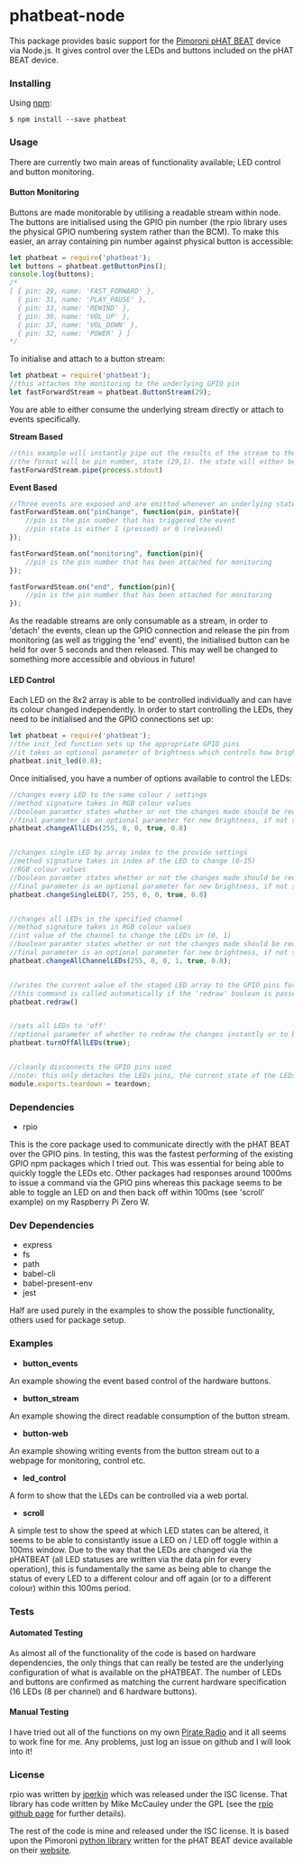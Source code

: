 # phatbeat-node

This package provides basic support for the [Pimoroni pHAT BEAT](https://shop.pimoroni.com/products/phat-beat) device via Node.js. It gives control over the LEDs and buttons included on the pHAT BEAT device.

### Installing

Using [npm](https://www.npmjs.com/):

    $ npm install --save phatbeat

### Usage

There are currently two main areas of functionality available; LED control and button monitoring.

#### Button Monitoring

Buttons are made monitorable by utilising a readable stream within node. The buttons are initialised using the GPIO pin number (the rpio library uses the physical GPIO numbering system rather than the BCM). To make this easier, an array containing pin number against physical button is accessible:

```javascript
let phatbeat = require('phatbeat');
let buttons = phatbeat.getButtonPins();
console.log(buttons);
/*
[ { pin: 29, name: 'FAST_FORWARD' },
  { pin: 31, name: 'PLAY_PAUSE' },
  { pin: 33, name: 'REWIND' },
  { pin: 36, name: 'VOL_UP' },
  { pin: 37, name: 'VOL_DOWN' },
  { pin: 32, name: 'POWER' } ]
*/
```

To initialise and attach to a button stream:

```javascript
let phatbeat = require('phatbeat');
//this attaches the monitoring to the underlying GPIO pin
let fastForwardStream = phatbeat.ButtonStream(29);
```
You are able to either consume the underlying stream directly or attach to events specifically.

**Stream Based**

```javascript
//this example will instantly pipe out the results of the stream to the terminal window.
//the format will be pin number, state (29,1). the state will either be 1 (pressed) or 0 (released)
fastForwardStream.pipe(process.stdout)
```

**Event Based**

```javascript
//Three events are exposed and are emitted whenever an underlying state change is detected
fastForwardSteam.on("pinChange", function(pin, pinState){
    //pin is the pin number that has triggered the event
    //pin state is either 1 (pressed) or 0 (released)
});

fastForwardSteam.on("monitoring", function(pin){
    //pin is the pin number that has been attached for monitoring
});

fastForwardSteam.on("end", function(pin){
    //pin is the pin number that has been attached for monitoring
});
```

As the readable streams are only consumable as a stream, in order to 'detach' the events, clean up the GPIO connection and release the pin from monitoring (as well as trigging the 'end' event), the initialised button can be held for over 5 seconds and then released. This may well be changed to something more accessible and obvious in future!

#### LED Control

Each LED on the 8x2 array is able to be controlled individually and can have its colour changed independently. In order to start controlling the LEDs, they need to be initialised and the GPIO connections set up:

````javascript
let phatbeat = require('phatbeat');
//the init_led function sets up the appropriate GPIO pins
//it takes an optional parameter of brightness which controls how bright the LEDs, this is a decimal between 0.1 and 1.0
phatbeat.init_led(0.8);
````

Once initialised, you have a number of options available to control the LEDs:

````javascript
//changes every LED to the same colour / settings
//method signature takes in RGB colour values
//boolean paramter states whether or not the changes made should be redrawn immediately or staged
//final parameter is an optional parameter for new brightness, if not supplied, the previous value will be retained
phatbeat.changeAllLEDs(255, 0, 0, true, 0.8)


//changes single LED by array index to the provide settings
//method signature takes in index of the LED to change (0-15)
//RGB colour values
//boolean paramter states whether or not the changes made should be redrawn immediately or staged
//final parameter is an optional parameter for new brightness, if not supplied, the previous value will be retained
phatbeat.changeSingleLED(7, 255, 0, 0, true, 0.8)


//changes all LEDs in the specified channel
//method signature takes in RGB colour values
//int value of the channel to change the LEDs in (0, 1)
//boolean paramter states whether or not the changes made should be redrawn immediately or staged
//final parameter is an optional parameter for new brightness, if not supplied, the previous value will be retained
phatbeat.changeAllChannelLEDs(255, 0, 0, 1, true, 0.8);


//writes the current value of the staged LED array to the GPIO pins for display
//this command is called automatically if the 'redraw' boolean is passed the change methods
phatbeat.redraw()


//sets all LEDs to 'off'
//optional parameter of whether to redraw the changes instantly or to be staged, default is to stage for later update
phatbeat.turnOffAllLEDs(true);


//cleanly disconnects the GPIO pins used
//note: this only detaches the LEDs pins, the current state of the LEDs will remain as per last redraw
module.exports.teardown = teardown;
````

### Dependencies

- rpio

This is the core package used to communicate directly with the pHAT BEAT over the GPIO pins. In testing, this was the fastest performing of the existing GPIO npm packages which I tried out. This was essential for being able to quickly toggle the LEDs etc. Other packages had responses around 1000ms to issue a command via the GPIO pins whereas this package seems to be able to toggle an LED on and then back off within 100ms (see 'scroll' example) on my Raspberry Pi Zero W.

### Dev Dependencies

- express
- fs
- path
- babel-cli
- babel-present-env
- jest

Half are used purely in the examples to show the possible functionality, others used for package setup.

### Examples

- **button_events**

An example showing the event based control of the hardware buttons.

- **button_stream**

An example showing the direct readable consumption of the button stream.

- **button-web**

An example showing writing events from the button stream out to a webpage for monitoring, control etc.

- **led_control**

A form to show that the LEDs can be controlled via a web portal.

- **scroll**

A simple test to show the speed at which LED states can be altered, it seems to be able to consistantly issue a LED on / LED off toggle within a 100ms window. Due to the way that the LEDs are changed via the pHATBEAT (all LED statuses are written via the data pin for every operation), this is fundamentally the same as being able to change the status of every LED to a different colour and off again (or to a different colour) within this 100ms period.

### Tests

#### Automated Testing

As almost all of the functionality of the code is based on hardware dependencies, the only things that can really be tested are the underlying configuration of what is available on the pHATBEAT. The number of LEDs and buttons are confirmed as matching the current hardware specification (16 LEDs (8 per channel) and 6 hardware buttons).

#### Manual Testing

I have tried out all of the functions on my own [Pirate Radio](https://shop.pimoroni.com/products/pirate-radio-pi-zero-w-project-kit) and it all seems to work fine for me. Any problems, just log an issue on github and I will look into it!

### License

rpio was written by [jperkin](https://github.com/jperkin) which was released under the ISC license. That library has code written by Mike McCauley under the GPL (see the [rpio github page](https://github.com/jperkin/node-rpio) for further details).

The rest of the code is mine and released under the ISC license. It is based upon the Pimoroni [python library](https://github.com/pimoroni/phat-beat) written for the pHAT BEAT device available on their [website](https://shop.pimoroni.com/products/phat-beat).